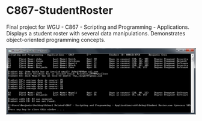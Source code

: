 # C867-StudentRoster

Final project for WGU - C867 - Scripting and Programming - Applications. Displays a student roster with several data manipulations. Demonstrates object-oriented programming concepts.

![alt text](https://github.com/bcrew1375/C867-StudentRoster/blob/master/StudentRoster.png?raw=true)
